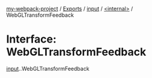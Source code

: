[my-webpack-project](../README.md) / [Exports](../modules.md) / [input](../modules/input.md) / [<internal\>](../modules/input._internal_.md) / WebGLTransformFeedback

# Interface: WebGLTransformFeedback

[input](../modules/input.md).[<internal>](../modules/input._internal_.md).WebGLTransformFeedback
